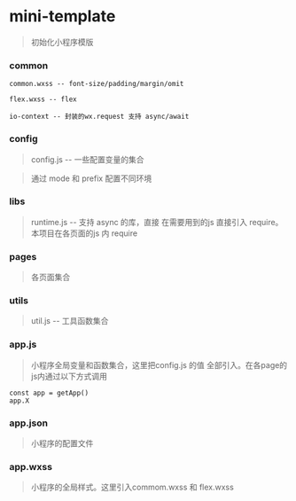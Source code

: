 # mini-template
> 初始化小程序模版

### common
 ```
common.wxss -- font-size/padding/margin/omit

flex.wxss -- flex

io-context -- 封装的wx.request 支持 async/await
```

### config

> config.js -- 一些配置变量的集合

> 通过 mode 和 prefix 配置不同环境

### libs

> runtime.js -- 支持 async 的库，直接 在需要用到的js 直接引入 require。本项目在各页面的js 内 require 

### pages

> 各页面集合

### utils

> util.js -- 工具函数集合

### app.js

> 小程序全局变量和函数集合，这里把config.js 的值 全部引入。在各page的js内通过以下方式调用 
```
const app = getApp()
app.X 
```

### app.json

> 小程序的配置文件

### app.wxss 

> 小程序的全局样式。这里引入commom.wxss 和 flex.wxss